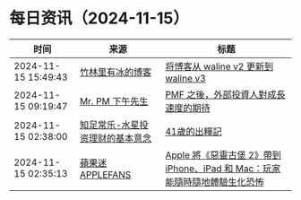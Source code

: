 ﻿# 每日资讯（2024-11-15）

|时间|来源|标题|
|---|---|---|
|2024-11-15 15:49:43|[竹林里有冰的博客](https://zhul.in/rss.xml)|[将博客从 waline v2 更新到 waline v3](https://zhul.in/2024/11/15/upgrade-waline-from-v2-to-v3/)|
|2024-11-15 09:19:47|[Mr. PM 下午先生](http://feeds.feedburner.com/pmmustknow)|[PMF 之後，外部投資人對成長速度的期待](https://mrpm.cc/?p=1706)|
|2024-11-15 02:38:00|[知足常乐-水星投资理财的基本意念](http://mercurychong.blogspot.com/feeds/posts/default)|[41歲的出糧記](http://mercurychong.blogspot.com/2024/11/41.html)|
|2024-11-15 02:35:13|[蘋果迷 APPLEFANS](https://applefans.today/feed/)|[Apple 將《惡靈古堡 2》帶到 iPhone、iPad 和 Mac：玩家能隨時隨地體驗生化恐怖](https://applefans.today/2024-11-resident-evil-2-launch-december/)|
